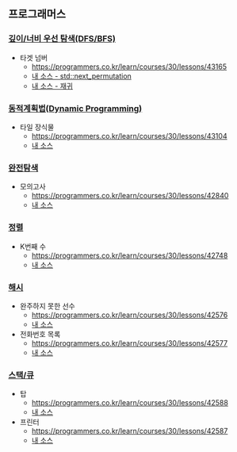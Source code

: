 ## 프로그래머스
### [깊이/너비 우선 탐색(DFS/BFS)](https://programmers.co.kr/learn/courses/30/parts/12421)
- 타겟 넘버
    - https://programmers.co.kr/learn/courses/30/lessons/43165
    - [내 소스 - std::next_permutation](https://github.com/HelloWoori/AlgorithmStudyWithBaekjoon/blob/master/_Programmers/TargetNumber.cpp)
    - [내 소스 - 재귀](https://github.com/HelloWoori/AlgorithmStudyWithBaekjoon/blob/master/_Programmers/TargetNumber2.cpp)

### [동적계획법(Dynamic Programming)](https://programmers.co.kr/learn/courses/30/parts/12263)
- 타일 장식물
    - https://programmers.co.kr/learn/courses/30/lessons/43104
    - [내 소스](https://github.com/HelloWoori/AlgorithmStudyWithBaekjoon/blob/master/_Programmers/Tile.cpp)

### [완전탐색](https://programmers.co.kr/learn/courses/30/parts/12230)
- 모의고사
    - https://programmers.co.kr/learn/courses/30/lessons/42840
    - [내 소스](https://github.com/HelloWoori/AlgorithmStudyWithBaekjoon/blob/master/_Programmers/Supoza.cpp)

### [정렬](https://programmers.co.kr/learn/courses/30/parts/12198)
- K번째 수
    - https://programmers.co.kr/learn/courses/30/lessons/42748
    - [내 소스](https://github.com/HelloWoori/AlgorithmStudyWithBaekjoon/blob/master/_Programmers/Kth.cpp)

### [해시](https://programmers.co.kr/learn/courses/30/parts/12077)
- 완주하지 못한 선수
    - https://programmers.co.kr/learn/courses/30/lessons/42576
    - [내 소스](https://github.com/HelloWoori/AlgorithmStudyWithBaekjoon/blob/master/_Programmers/Marathon.cpp)
- 전화번호 목록
    - https://programmers.co.kr/learn/courses/30/lessons/42577
    - [내 소스](https://github.com/HelloWoori/AlgorithmStudyWithBaekjoon/blob/master/_Programmers/PhoneBook.cpp)

### [스택/큐](https://programmers.co.kr/learn/courses/30/parts/12081)
- 탑
    - https://programmers.co.kr/learn/courses/30/lessons/42588
    - [내 소스](https://github.com/HelloWoori/AlgorithmStudyWithBaekjoon/blob/master/_Programmers/Tower.cpp)
- 프린터
    - https://programmers.co.kr/learn/courses/30/lessons/42587
    - [내 소스](https://github.com/HelloWoori/AlgorithmStudyWithBaekjoon/blob/master/_Programmers/Printer.cpp)

